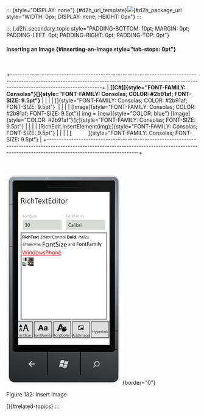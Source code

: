 ::: {style="DISPLAY: none"}
[](ms-xhelp:///?Id=d2h_url_template){#d2h_url_template}![](!package_url!){#d2h_package_url style="WIDTH: 0px; DISPLAY: none; HEIGHT: 0px"}
:::

::: {.d2h_secondary_topic style="PADDING-BOTTOM: 10pt; MARGIN: 0pt; PADDING-LEFT: 0pt; PADDING-RIGHT: 0pt; PADDING-TOP: 0pt"}
#### Inserting an Image {#inserting-an-image style="tab-stops: 0pt"}

 

+-------------------------------------------------------------------------------------------------------------------------------------------------------------------------------------------------+
| **[\[C#\]]{style="FONT-FAMILY: Consolas"}[]{style="FONT-FAMILY: Consolas; COLOR: #2b91af; FONT-SIZE: 9.5pt"}**                                                                                  |
|                                                                                                                                                                                                 |
| []{style="FONT-FAMILY: Consolas; COLOR: #2b91af; FONT-SIZE: 9.5pt"}                                                                                                                             |
|                                                                                                                                                                                                 |
| [Image]{style="FONT-FAMILY: Consolas; COLOR: #2b91af; FONT-SIZE: 9.5pt"}[ img = [new]{style="COLOR: blue"} [Image]{style="COLOR: #2b91af"}();]{style="FONT-FAMILY: Consolas; FONT-SIZE: 9.5pt"} |
|                                                                                                                                                                                                 |
| [RichEdit.InsertElement(img);]{style="FONT-FAMILY: Consolas; FONT-SIZE: 9.5pt"}                                                                                                                 |
|                                                                                                                                                                                                 |
| [           ]{style="FONT-FAMILY: Consolas; FONT-SIZE: 9.5pt"}                                                                                                                                  |
+-------------------------------------------------------------------------------------------------------------------------------------------------------------------------------------------------+

 

![](ImagesExt/image78_129.png){border="0"}

Figure 132: Insert Image

[]{#related-topics}
:::
